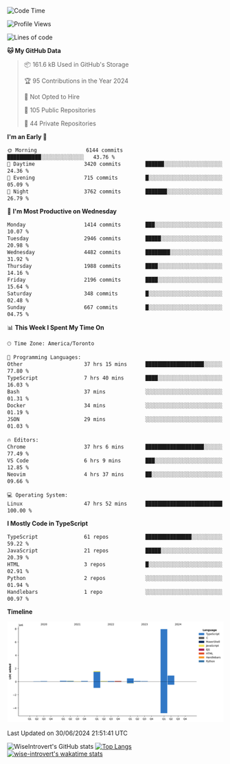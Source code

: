 <!--START_SECTION:waka-->
![Code Time](http://img.shields.io/badge/Code%20Time-1%2C823%20hrs%2057%20mins-blue)

![Profile Views](http://img.shields.io/badge/Profile%20Views-0-blue)

![Lines of code](https://img.shields.io/badge/From%20Hello%20World%20I%27ve%20Written-11.6%20million%20lines%20of%20code-blue)

**🐱 My GitHub Data** 

> 📦 161.6 kB Used in GitHub's Storage 
 > 
> 🏆 95 Contributions in the Year 2024
 > 
> 🚫 Not Opted to Hire
 > 
> 📜 105 Public Repositories 
 > 
> 🔑 44 Private Repositories 
 > 
**I'm an Early 🐤** 

```text
🌞 Morning                6144 commits        ███████████░░░░░░░░░░░░░░   43.76 % 
🌆 Daytime                3420 commits        ██████░░░░░░░░░░░░░░░░░░░   24.36 % 
🌃 Evening                715 commits         █░░░░░░░░░░░░░░░░░░░░░░░░   05.09 % 
🌙 Night                  3762 commits        ███████░░░░░░░░░░░░░░░░░░   26.79 % 
```
📅 **I'm Most Productive on Wednesday** 

```text
Monday                   1414 commits        ███░░░░░░░░░░░░░░░░░░░░░░   10.07 % 
Tuesday                  2946 commits        █████░░░░░░░░░░░░░░░░░░░░   20.98 % 
Wednesday                4482 commits        ████████░░░░░░░░░░░░░░░░░   31.92 % 
Thursday                 1988 commits        ████░░░░░░░░░░░░░░░░░░░░░   14.16 % 
Friday                   2196 commits        ████░░░░░░░░░░░░░░░░░░░░░   15.64 % 
Saturday                 348 commits         █░░░░░░░░░░░░░░░░░░░░░░░░   02.48 % 
Sunday                   667 commits         █░░░░░░░░░░░░░░░░░░░░░░░░   04.75 % 
```


📊 **This Week I Spent My Time On** 

```text
🕑︎ Time Zone: America/Toronto

💬 Programming Languages: 
Other                    37 hrs 15 mins      ███████████████████░░░░░░   77.80 % 
TypeScript               7 hrs 40 mins       ████░░░░░░░░░░░░░░░░░░░░░   16.03 % 
Bash                     37 mins             ░░░░░░░░░░░░░░░░░░░░░░░░░   01.31 % 
Docker                   34 mins             ░░░░░░░░░░░░░░░░░░░░░░░░░   01.19 % 
JSON                     29 mins             ░░░░░░░░░░░░░░░░░░░░░░░░░   01.03 % 

🔥 Editors: 
Chrome                   37 hrs 6 mins       ███████████████████░░░░░░   77.49 % 
VS Code                  6 hrs 9 mins        ███░░░░░░░░░░░░░░░░░░░░░░   12.85 % 
Neovim                   4 hrs 37 mins       ██░░░░░░░░░░░░░░░░░░░░░░░   09.66 % 

💻 Operating System: 
Linux                    47 hrs 52 mins      █████████████████████████   100.00 % 
```

**I Mostly Code in TypeScript** 

```text
TypeScript               61 repos            ███████████████░░░░░░░░░░   59.22 % 
JavaScript               21 repos            █████░░░░░░░░░░░░░░░░░░░░   20.39 % 
HTML                     3 repos             █░░░░░░░░░░░░░░░░░░░░░░░░   02.91 % 
Python                   2 repos             ░░░░░░░░░░░░░░░░░░░░░░░░░   01.94 % 
Handlebars               1 repo              ░░░░░░░░░░░░░░░░░░░░░░░░░   00.97 % 
```



**Timeline**

![Lines of Code chart](https://raw.githubusercontent.com/wise-introvert/wise-introvert/master/assets/bar_graph.png)


 Last Updated on 30/06/2024 21:51:41 UTC
<!--END_SECTION:waka-->

![WiseIntrovert's GitHub stats](https://github-readme-stats.vercel.app/api?username=wise-introvert&count_private=true&show_icons=true)
[![Top Langs](https://github-readme-stats.vercel.app/api/top-langs/?username=wise-introvert&langs_count=10)](https://github.com/anuraghazra/github-readme-stats)
[![wise-introvert's wakatime stats](https://github-readme-stats.vercel.app/api/wakatime?username=wiseintrovert)](https://github.com/anuraghazra/github-readme-stats)
